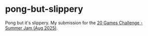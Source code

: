# pong-but-slippery
Pong but it's slippery. My submission for the [20 Games Challenge - Summer Jam (Aug 2025)](https://itch.io/jam/20-games-challenge-summer-jam).

